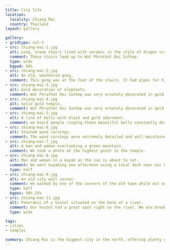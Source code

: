 ```yaml
---
title: City life
location:
  locality: Chiang Mai
  country: Thailand
layout: gallery

gallery:
- gridtype: col-3
- src: chiang-mai-1.jpg
  alt: Long, steep stairs lined with ceramic in the style of dragon scales.
  comment: These stairs lead up to Wat Phrathat Doi Suthep.
  type: wide
  bgpad: 50%
- src: chiang-mai-2.jpg
  alt: An old, weathered gong.
  comment: This gong was at the foot of the stairs. It had pipes for hitting it but after a few solid swings of my palm I heard a satisfying, rich tone.
- src: chiang-mai-3.jpg
  alt: Gold decoration of elephants.
  comment: Wat Phrathat Doi Suthep was very ornately decorated in gold.
- src: chiang-mai-4.jpg
  alt: Solid gold temple.
  comment: Wat Phrathat Doi Suthep was very ornately decorated in gold.
- src: chiang-mai-5.jpg
  alt: A line of bells with black and gold adornment.
  comment: we heard people ringing these beautiful bells constantly despite the sign asking them not to.
- src: chiang-mai-6.jpg
  alt: Stained wood carvings.
  comment: The wood carvings were extremely detailed and well-maintained with thick varnish.
- src: chiang-mai-7.jpg
  alt: A man and woman overlooking a green mountain.
  comment: We took a photo at the highest point in the temple.
- src: chiang-mai-8.jpg
  alt: Man and woman in a kayak as the sun is about to set.
  comment: We went kayaking one afternoon using a local dock near our hostel. It was much better than booking a tour!
  type: half
- src: chiang-mai-9.jpg
  alt: An old city wall corner.
  comment: We walked by one of the corners of the old town while out one night.
  type: half
  bgpos: 50% 25%
- src: chiang-mai-11.jpg
  alt: Panoramic of a hostel situated on the bank of a river.
  comment: Our hostel had a great spot right on the river. We ate breakfast and dinner here often.
  type: wide

tags:
- cities
- temples

summary: Chiang Mai is the biggest city in the north, offering plenty of sights and activities. We had fun checking it out for a few days.
---
```

